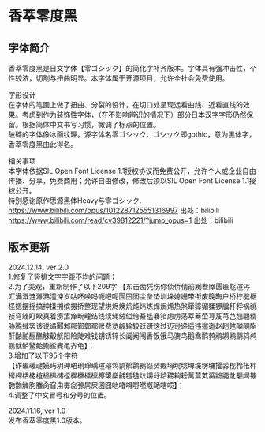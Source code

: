# 香萃零度黑
## 字体简介
香萃零度黑是日文字体【零ゴシック】的简化字补齐版本。字体具有强冲击性，个性较浓，切割与扭曲明显。本字体属于开源项目，允许全社会免费使用。  

字形设计  
在字体的笔画上做了扭曲、分裂的设计，在切口处呈现远看曲线、近看直线的效果。考虑到作为装饰性字体，（在不影响辨识的情况下）部分日本汉字字形仍然保留。根据简体中文书写习惯，微调了标点的位置。  
破碎的字体像冰面纹理。源字体名零ゴシック，ゴシック即gothic，意为黑体字，香萃零度黑由此得名。  

相关事项  
本字体依据SIL Open Font License 1.1授权协议而免费公开，允许个人或企业自由传播、分享，免费商用；允许自由修改，修改后须以SIL Open Font License 1.1授权公开。  
特别感谢原作思源黑体Heavy与零ゴシック.  
https://www.bilibili.com/opus/1012287125551316997 出处：bilibili  
https://www.bilibili.com/read/cv39812221/?jump_opus=1 出处：bilibili  

## 版本更新
2024.12.14, ver 2.0  
1.修复了竖排文字字距不均的问题；  
2.为了美观，重新制作了以下209字
【东击凿凭伤你侦侨倩前劂叁厣匮匾尨渲泻汇满溉涟濉潞澧涑岁咕呸唤吗呃吧呢圊囝囡尘垒垫圳垛媳姗带衔废晚晦户桥柠楗椐柽摁摆摇搞抻搛搠摈搌挢整现望烘烬焕炕炖炜炼焊焗烯热煞犟獐猸猱猡牖秆稃祸祧祯穹矬盯睽真着痨痦瘅畹疃结线续绳绒缢绔綦褴褰筘虑虏荡萃蓦茔荨芨芎芑翘翩糈胁腾蜮罢该说谲郾邾郦鄞鄣鄢账费览觎输较跃趼这过迈逊递遥违遛迤赵趔趑酗酮酯酐酤酡酾醮觫觳觥阳险陡难钱钥锈锌长阗阙闱香饭饿马骁鸟鹅鸯鸸鹁鹇鹕鸺鹛鸫鸬鹂鱿鲈鳘鲐鳓鲎麂黾齐龟】；  
3.增加了以下95个字符  
【砟碥叆叇嬿玙玥珅珺琍琤瑀瑄璿鸰鹟鹡鹴鹮赑赟觍坶垸埝埤堞塄墉攉掱枧柃枨枰枵柙栝栳楦榀槔槠樘樨橛檑檩檫橥燊毹氆氇炆爝耔耠耢耥耪蓠萹芄菑鼢鼯龀颙闿镚覅朆觯朐螣肏窅甪毐惢弶屌屄囷囧吔啫嘚嘢嘫嘅嗮嗐唝】；  
4.调整了中文冒号和分号的位置。  

2024.11.16, ver 1.0  
发布香萃零度黑1.0版本。



